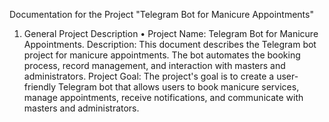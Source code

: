 Documentation for the Project "Telegram Bot for Manicure Appointments"
1. General Project Description
• Project Name: Telegram Bot for Manicure Appointments.
Description: This document describes the Telegram bot project for manicure appointments. The bot automates the booking process, record management, and interaction with masters and administrators.
Project Goal: The project's goal is to create a user-friendly Telegram bot that allows users to book manicure services, manage appointments, receive notifications, and communicate with masters and administrators.
